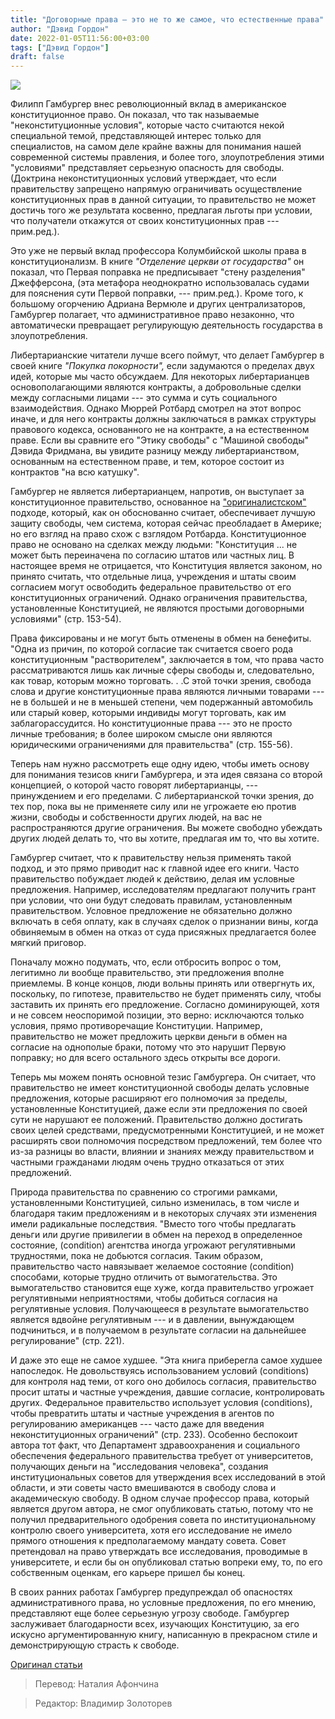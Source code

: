 ```yaml
---
title: "Договорные права — это не то же самое, что естественные права"
author: "Дэвид Гордон"
date: 2022-01-05T11:56:00+03:00
tags: ["Дэвид Гордон"]
draft: false
---
```

![](https://cdn.mises.org/styles/slideshow/s3/static-page/img/contract-wire.jpg?itok=bb72CnSD)

Филипп Гамбургер внес революционный вклад в американское конституционное право. Он показал, что так называемые "неконституционные условия", которые часто считаются некой специальной темой, представляющей интерес только для специалистов, на самом деле крайне важны для понимания нашей современной системы правления, и более того, злоупотребления этими "условиями" представляет серьезную опасность для свободы.(Доктрина неконституционных условий утверждает, что если правительству запрещено напрямую ограничивать осуществление конституционных прав в данной ситуации, то правительство не может достичь того же результата косвенно, предлагая льготы при условии, что получатели откажутся от своих конституционных прав --- прим.ред.).

Это уже не первый вклад профессора Колумбийской школы права в конституционализм.  В книге *"Отделение церкви от государства"* он показал, что Первая поправка не предписывает "стену разделения" Джефферсона, (эта метафора неоднократно использовалась судами для пояснения сути Первой поправки, --- прим.ред.). Кроме того, к большому огорчению Адриана Вермюле и других централизаторов, Гамбургер полагает, что административное право незаконно, что автоматически превращает регулирующую деятельность государства в злоупотребления.

Либертарианские читатели лучше всего поймут, что делает Гамбургер в  своей книге *"Покупка покорности",* если задумаются о пределах двух идей, которые мы часто обсуждаем. Для некоторых либертарианцев основополагающими являются контракты, а добровольные сделки между согласными лицами --- это сумма и суть социального взаимодействия. Однако Мюррей Ротбард смотрел на этот вопрос иначе, и для него контракты должны заключаться в рамках структуры правового кодекса, основанного не на контракте, а на естественном праве. Если вы сравните его "Этику свободы" с "Машиной свободы" Дэвида Фридмана, вы увидите разницу между либертарианством, основанным на естественном праве, и тем, которое состоит из контрактов "на всю катушку".

Гамбургер не является либертарианцем, напротив, он выступает за конституционное правительство, основанное на ["оригиналистском"](https://en.wikipedia.org/wiki/Originalism) подходе, который, как он обоснованно считает, обеспечивает лучшую защиту свободы, чем система, которая сейчас преобладает в Америке; но его взгляд на право схож с взглядом Ротбарда. Конституционное право не основано на сделках между людьми: "Конституция ... не может быть переиначена по согласию штатов или частных лиц. В настоящее время не отрицается, что Конституция является законом, но принято считать, что отдельные лица, учреждения и штаты своим согласием могут освободить федеральное правительство от его конституционных ограничений. Однако ограничения правительства, установленные Конституцией, не являются простыми договорными условиями" (стр. 153-54).

Права фиксированы и не могут быть отменены в обмен на бенефиты. "Одна из причин, по которой согласие так считается своего рода конституционным "растворителем", заключается в том, что права часто рассматриваются лишь как личные сферы свободы и, следовательно, как товар, которым можно торговать. . .С этой точки зрения, свобода слова и другие конституционные права являются личными товарами --- не в большей и не в меньшей степени, чем подержанный автомобиль или старый ковер, которыми индивиды могут торговать, как им заблагорассудится. Но конституционные права --- это не просто личные требования; в более широком смысле они являются юридическими ограничениями для правительства" (стр. 155-56).

Теперь нам нужно рассмотреть еще одну идею, чтобы иметь основу для понимания тезисов книги Гамбургера, и эта идея связана со второй концепцией, о которой часто говорят либертарианцы, --- принуждением и его пределами. С либертарианской точки зрения, до тех пор, пока вы не применяете силу или не угрожаете ею против жизни, свободы и собственности других людей, на вас не распространяются другие ограничения. Вы можете свободно убеждать других людей делать то, что вы хотите, предлагая им то, что вы хотите.

Гамбургер считает, что к правительству нельзя применять такой подход, и это прямо приводит нас к главной идее его книги. Часто правительство побуждает людей к действию, делая им условные предложения. Например, исследователям предлагают получить грант при условии, что они будут следовать правилам, установленным правительством. Условное предложение не обязательно должно включать в себя оплату, как в случаях сделок о признании вины, когда обвиняемым в обмен на отказ от суда присяжных предлагается более мягкий приговор.

Поначалу можно подумать, что, если отбросить вопрос о том, легитимно ли вообще правительство, эти предложения вполне приемлемы. В конце концов, люди вольны принять или отвергнуть их, поскольку, по гипотезе, правительство не будет применять силу, чтобы заставить их принять его предложение. Согласно доминирующей, хотя и не совсем неоспоримой позиции, это верно: исключаются только условия, прямо противоречащие Конституции. Например, правительство не может предложить церкви деньги в обмен на согласие на однополые браки, потому что это нарушит Первую поправку; но для всего остального здесь открыты все дороги.

Теперь мы можем понять основной тезис Гамбургера. Он считает, что правительство не имеет конституционной свободы делать условные предложения, которые расширяют его полномочия за пределы, установленные Конституцией, даже если эти предложения по своей сути не нарушают ее положений. Правительство должно достигать своих целей средствами, предусмотренными Конституцией, и не может расширять свои полномочия посредством предложений, тем более что из-за разницы во власти, влиянии и знаниях между правительством и частными гражданами людям очень трудно отказаться от этих предложений.

Природа правительства по сравнению со строгими рамками, установленными Конституцией, сильно изменилась, в том числе и благодаря таким предложениям и в некоторых случаях эти изменения имели радикальные последствия. "Вместо того чтобы предлагать деньги или другие привилегии в обмен на переход в определенное состояние, (condition) агентства иногда угрожают регулятивными трудностями, пока не добьются согласия. Таким образом, правительство часто навязывает желаемое состояние (condition) способами, которые трудно отличить от вымогательства. Это вымогательство становится еще хуже, когда правительство угрожает регулятивными неприятностями, чтобы добиться согласия на регулятивные условия. Получающееся в результате вымогательство является вдвойне регулятивным --- и в давлении, вынуждающем подчиниться, и в получаемом в результате согласии на дальнейшее регулирование" (стр. 221).

И даже это еще не самое худшее. "Эта книга приберегла самое худшее напоследок. Не довольствуясь использованием условий (conditions) для контроля над теми, от кого оно добилось согласия, правительство просит штаты и частные учреждения, давшие согласие, контролировать других. Федеральное правительство использует условия (conditions), чтобы превратить штаты и частные учреждения в агентов по регулированию американцев --- часто даже для введения неконституционных ограничений" (стр. 233). Особенно беспокоит автора тот факт, что Департамент здравоохранения и социального обеспечения федерального правительства требует от университетов, получающих деньги на "исследования человека", создания институциональных советов для утверждения всех исследований в этой области, и эти советы часто вмешиваются в свободу слова и академическую свободу. В одном случае профессор права, который является другом автора, не смог опубликовать статью, потому что не получил предварительного одобрения совета по институциональному контролю своего университета, хотя его исследование не имело прямого отношения к предполагаемому мандату совета. Совет претендовал на право утверждать все исследования, проводимые в университете, и если бы он опубликовал статью вопреки ему, то, по его собственным оценкам, его карьере пришел бы конец.

В своих ранних работах Гамбургер предупреждал об опасностях административного права, но условные предложения, по его мнению, представляют еще более серьезную угрозу свободе. Гамбургер заслуживает благодарности всех, изучающих Конституцию, за его искусно аргументированную книгу, написанную в прекрасном стиле и демонстрирующую страсть к свободе.

[Оригинал статьи](https://mises.org/wire/contract-rights-are-not-same-natural-rights)

> Перевод: Наталия Афончина

> Редактор: Владимир Золоторев
